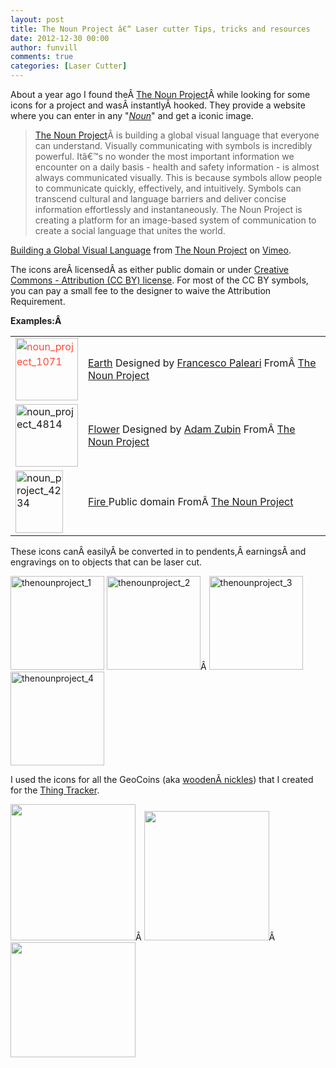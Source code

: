```yaml
---
layout: post
title: The Noun Project â€“ Laser cutter Tips, tricks and resources
date: 2012-12-30 00:00
author: funvill
comments: true
categories: [Laser Cutter]
---
```

About a year ago I found theÂ <a href="http://thenounproject.com/">The Noun Project</a>Â while looking for some icons for a project and wasÂ instantlyÂ hooked. They provide a website where you can enter in any "<em><a href="http://en.wikipedia.org/wiki/Noun">Noun</a></em>" and get a iconic image.
<blockquote><a href="http://thenounproject.com/">The Noun Project</a>Â is building a global visual language that everyone can understand. Visually communicating with symbols is incredibly powerful. Itâ€™s no wonder the most important information we encounter on a daily basis - health and safety information - is almost always communicated visually. This is because symbols allow people to communicate quickly, effectively, and intuitively. Symbols can transcend cultural and language barriers and deliver concise information effortlessly and instantaneously. The Noun Project is creating a platform for an image-based system of communication to create a social language that unites the world.</blockquote>

<a href="http://vimeo.com/48846655">Building a Global Visual Language</a> from <a href="http://vimeo.com/user8772869">The Noun Project</a> on <a href="http://vimeo.com">Vimeo</a>.

The icons areÂ licensedÂ as either public domain or under <a href="http://creativecommons.org/licenses/by/3.0/">Creative Commons - Attribution (CC BY) license</a>. For most of the CC BY symbols, you can pay a small fee to the designer to waive the Attribution Requirement.

<strong>Examples:Â </strong>
<table>
<tbody>
<tr>
<td><a style="color: #ff4b33;line-height: 24px" href="http://www.abluestar.com/blog/wp-content/uploads/2012/12/noun_project_1071.png"><img class="size-full wp-image-3115" alt="noun_project_1071" src="http://www.abluestar.com/blog/wp-content/uploads/2012/12/noun_project_1071.png" width="100" height="100" /></a></td>
<td><a href="http://thenounproject.com/noun/earth/#icon-No1071" target="_blank">Earth</a>
Designed by <a href="http://thenounproject.com/Pale" target="_blank">Francesco Paleari</a>
FromÂ <a href="http://thenounproject.com/">The Noun Project</a></td>
</tr>
<tr>
<td><a href="http://www.abluestar.com/blog/wp-content/uploads/2012/12/noun_project_4814.png"><img class="size-full wp-image-3116" alt="noun_project_4814" src="http://www.abluestar.com/blog/wp-content/uploads/2012/12/noun_project_4814.png" width="100" height="100" /></a></td>
<td><a href="http://thenounproject.com/noun/flower/#icon-No4814">Flower</a>
Designed by <a href="http://thenounproject.com/adam.zubin" target="_blank">Adam Zubin</a>
FromÂ <a href="http://thenounproject.com/">The Noun Project</a></td>
</tr>
<tr>
<td><img class="alignnone size-full wp-image-3119" alt="noun_project_4234" src="http://www.abluestar.com/blog/wp-content/uploads/2012/12/noun_project_4234.png" width="76" height="100" /></td>
<td><a href="http://thenounproject.com/noun/fire/#icon-No4234">Fire
</a>Public domain
FromÂ <a href="http://thenounproject.com/">The Noun Project</a></td>
</tr>
</tbody>
</table>
These icons canÂ easilyÂ be converted in to pendents,Â earningsÂ and engravings on to objects that can be laser cut.

<a href="http://www.abluestar.com/blog/wp-content/uploads/2012/12/thenounproject_1.jpg"><img class="alignnone size-thumbnail wp-image-3123" alt="thenounproject_1" src="http://www.abluestar.com/blog/wp-content/uploads/2012/12/thenounproject_1-150x150.jpg" width="150" height="150" /></a> <a href="http://www.abluestar.com/blog/wp-content/uploads/2012/12/thenounproject_2.jpg"><img class="alignnone size-thumbnail wp-image-3124" alt="thenounproject_2" src="http://www.abluestar.com/blog/wp-content/uploads/2012/12/thenounproject_2-150x150.jpg" width="150" height="150" /></a>Â <a href="http://www.abluestar.com/blog/wp-content/uploads/2012/12/thenounproject_3.jpg"><img class="alignnone size-thumbnail wp-image-3125" alt="thenounproject_3" src="http://www.abluestar.com/blog/wp-content/uploads/2012/12/thenounproject_3-150x150.jpg" width="150" height="150" /></a> <a href="http://www.abluestar.com/blog/wp-content/uploads/2012/12/thenounproject_4.jpg"><img class="alignnone size-thumbnail wp-image-3126" alt="thenounproject_4" src="http://www.abluestar.com/blog/wp-content/uploads/2012/12/thenounproject_4-150x150.jpg" width="150" height="150" /></a>

I used the icons for all the GeoCoins (aka <a href="http://www.abluestar.com/blog/the-last-batch-of-geocoins/">woodenÂ nickles</a>) that I created for the <a href="http://www.abluestar.com/utilities/thing/">Thing Tracker</a>.

<a href="http://www.abluestar.com/utilities/thing/?act=view&amp;slug=57"><img class="alignnone" alt="" src="http://i.imgur.com/ULnmIl.jpg" width="200" height="218" /></a>Â <a href="http://www.abluestar.com/utilities/thing/?act=view&amp;slug=35"><img class="alignnone" alt="" src="http://i.imgur.com/RuOHnl.jpg" width="200" height="207" /></a>Â <img class="alignnone" alt="" src="http://i.imgur.com/pixHGl.jpg" width="200" height="184" />

&nbsp;
